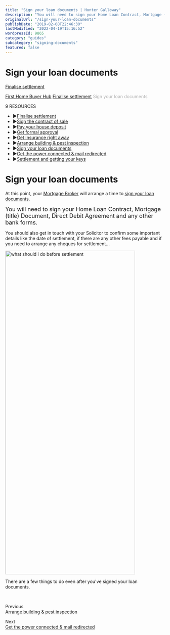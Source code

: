 ```yaml
---
title: "Sign your loan documents | Hunter Galloway"
description: "You will need to sign your Home Loan Contract, Mortgage (title) Document, Direct Debit Agreement and any other bank forms. Call us today for assistance."
originalUrl: "/sign-your-loan-documents"
publishDate: "2019-02-08T22:46:30"
lastModified: "2022-04-19T15:16:52"
wordpressId: 9865
category: "guides"
subcategory: "signing-documents"
featured: false
---
```


<h1>Sign your loan documents</h1>

<p><link rel='stylesheet' href='https://cdnjs.cloudflare.com/ajax/libs/OwlCarousel2/2.1.3/assets/owl.carousel.min.css'><script src='https://cdnjs.cloudflare.com/ajax/libs/OwlCarousel2/2.1.3/owl.carousel.min.js'></script><script src='https://use.fontawesome.com/826a7e3dce.js'></script></p> <style>.carousel-wrap { margin: 90px auto; padding: 0 5%; width: 80%; position: relative;}/* fix blank or flashing items on carousel */.owl-carousel .item { position: relative; z-index: 100; -webkit-backface-visibility: hidden; }/* end fix */.owl-nav > div { margin-top: -26px; position: absolute; top: 50%; color: #cdcbcd;}.owl-nav i { font-size: 52px;}.owl-nav .owl-prev { left: -30px;}.owl-nav .owl-next { right: -30px;}</style> <p><script>jQuery('.owl-carousel').owlCarousel({ loop: true, margin: 10, nav: true, navText: --> "<i class='fa fa-caret-left'></i>", "<i class='fa fa-caret-right'></i>" ], autoplay: false, autoplayHoverPause: false, responsive: { 0: { items: 1 }, 600: { items: 3 }, 1000: { items: 3 } }})</script></p> <p> <i class="fa fa-angle-left" aria-hidden="true"></i> <a href="https://www.huntergalloway.com.au/hub/finalise-settlement/">Finalise settlement</a></p> <p></p> <p><a href="https://www.huntergalloway.com.au/hub/">First Home Buyer Hub</a> <span class="hub_resources_sign"><i class="fa fa-caret-right" aria-hidden="true"></i></span> <a href="https://www.huntergalloway.com.au/hub/finalise-settlement/">Finalise settlement</a> <span class="hub_resources_sign"><i class="fa fa-caret-right" aria-hidden="true"></i></span> <span style="color: #b2b2b2;">Sign your loan documents</span></p> <p></p> <div class="hub_resources_list_name">9 RESOURCES</div> <ul class="hub_resources_list"> <li><span class="hub_resources_sign">▶</span><a href="https://www.huntergalloway.com.au/hub/finalise-settlement/finalise-settlement/">Finalise settlement</a></li> <li><span class="hub_resources_sign">▶</span><a href="https://www.huntergalloway.com.au/hub/finalise-settlement/sign-the-contract-of-sale/">Sign the contract of sale</a></li> <li><span class="hub_resources_sign">▶</span><a href="https://www.huntergalloway.com.au/hub/finalise-settlement/pay-your-house-deposit/">Pay your house deposit</a></li> <li><span class="hub_resources_sign">▶</span><a href="https://www.huntergalloway.com.au/hub/finalise-settlement/get-formal-approval/">Get formal approval</a></li> <li><span class="hub_resources_sign">▶</span><a href="https://www.huntergalloway.com.au/hub/finalise-settlement/get-insurance-right-away/">Get insurance right away</a></li> <li><span class="hub_resources_sign">▶</span><a href="https://www.huntergalloway.com.au/hub/finalise-settlement/arrange-building-pest-inspection/">Arrange building &amp; pest inspection</a></li> <li><span class="hub_resources_sign">▶</span><a href="https://www.huntergalloway.com.au/hub/finalise-settlement/sign-your-loan-documents/">Sign your loan documents</a></li> <li><span class="hub_resources_sign">▶</span><a href="https://www.huntergalloway.com.au/hub/finalise-settlement/get-the-power-connected-mail-redirected/">Get the power connected &amp; mail redirected</a></li> <li><span class="hub_resources_sign">▶</span><a href="https://www.huntergalloway.com.au/hub/finalise-settlement/settlement-and-getting-your-keys/">Settlement and getting your keys</a></li> </ul> <p><script>jQuery(document).ready(function(){jQuery('.hub_resources_list li').each(function(){if(jQuery(this).find('a').attr('href') == window.location.href){jQuery(this).addClass('hub_resources_list_active');}});});</script></p> <h1 class="p1"><strong>Sign your loan documents</strong></h1> <p class="p1"><span class="s1">At this point, your <a href="https://www.huntergalloway.com.au/mortgage-broker-brisbane/"><span class="s2">Mortgage Broker</span></a> will arrange a time to <a href="https://www.huntergalloway.com.au/first-home-buyer-guide/#mistakes"><span class="s2">sign your loan documents</span></a>.</span></p> <p class="p2"><span style="font-size: 18px;">You will need to sign your Home Loan Contract, Mortgage (title) Document, Direct Debit Agreement and any other bank forms.</span></p> <p class="p1"><span class="s1">You should also get in touch with your Solicitor to confirm some important details like the date of settlement, if there are any other fees payable and if you need to arrange any cheques for settlement…</span></p> <div id="attachment_8559" style="width: 420px" class="wp-caption alignnone"><img loading="lazy" decoding="async" aria-describedby="caption-attachment-8559" class="wp-image-8559 size-large" src="https://www.huntergalloway.com.au/wp-content/uploads/2018/10/what-should-i-do-before-settlement-410x1024.png" alt="what should i do before settlement" width="410" height="1024"><p id="caption-attachment-8559" class="wp-caption-text">There are a few things to do even after you've signed your loan documents.</p></div> <p class="p4">&nbsp;</p> <p></p> <div class="hub_pr_n_arrows"><i class="fa fa-angle-left" aria-hidden="true"></i></div> <div class="hub_previous">Previous</div> <div class="hub_previous_link"><a href="https://www.huntergalloway.com.au/hub/finalise-settlement/arrange-building-pest-inspection/">Arrange building & pest inspection</a></div> <p></p> <div class="hub_pr_n_arrows"><i class="fa fa-angle-right" aria-hidden="true"></i></div> <div class="hub_next">Next</div> <div class="hub_next_link"><a href="https://www.huntergalloway.com.au/hub/finalise-settlement/get-the-power-connected-mail-redirected/">Get the power connected & mail redirected</a></div> <p><link rel='stylesheet' href='https://cdnjs.cloudflare.com/ajax/libs/OwlCarousel2/2.1.3/assets/owl.carousel.min.css'><script src='https://cdnjs.cloudflare.com/ajax/libs/OwlCarousel2/2.1.3/owl.carousel.min.js'></script><script src='https://use.fontawesome.com/826a7e3dce.js'></script></p> <style>.carousel-wrap { margin: 90px auto; padding: 0 5%; width: 80%; position: relative;}/* fix blank or flashing items on carousel */.owl-carousel .item { position: relative; z-index: 100; -webkit-backface-visibility: hidden; }/* end fix */.owl-nav > div { margin-top: -26px; position: absolute; top: 50%; color: #cdcbcd;}.owl-nav i { font-size: 52px;}.owl-nav .owl-prev { left: -30px;}.owl-nav .owl-next { right: -30px;}</style> <p><script>jQuery('.owl-carousel').owlCarousel({ loop: true, margin: 10, nav: true, navText: --> "<i class='fa fa-caret-left'></i>", "<i class='fa fa-caret-right'></i>" ], autoplay: false, autoplayHoverPause: false, responsive: { 0: { items: 1 }, 600: { items: 3 }, 1000: { items: 3 } }})</script></p>
